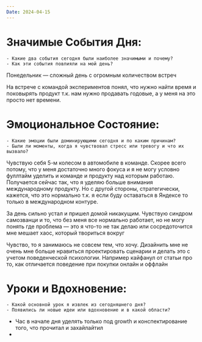 ```yaml
---
Date: 2024-04-15
---
```




# **Значимые События Дня:**
```
- Какие два события сегодня были наиболее значимыми и почему?
- Как эти события повлияли на мой день?
```
Понедельник — сложный день с огромным количеством встреч 

На встрече с командой экспериментов понял, что нужно найти время и поковырять продукт т.к. нам нужно продавать годовые, а у меня на это просто нет времени.

#  **Эмоциональное Состояние:**
```
- Какие эмоции были доминирующими сегодня и по каким причинам?
- Были ли моменты, когда я чувствовал стресс или тревогу и что их вызвало?
```
Чувствую себя 5-м колесом в автомобиле в команде. Скорее всего потому, что у меня достаточно много фокуса и я не могу условно фуллтайм уделить и команде и продукту над которым работаю. Получается сейчас так, что я уделяю больше внимания международному продукту. Но с другой стороны, стратегически, кажется, что это нормально т.к. я если буду оставаться в Яндексе то только в международном контуре. 

За день сильно устал и пришел домой никакущим. Чувствую синдром самозванци и то, что без меня все нормально работает, но не могу понять где проблема — это я что-то не так делаю или сосредоточится мне мешает хаос, который твориться вокруг

Чувство, то я занимаюсь не совсем тем, что хочу. Дизайнить мне не очень мне больше нравиться проектировать сценарии и делать это с учетом поведенческой психологии. Например кайфанул от статьи про то, как отличается поведение при покупки онлайн и оффлайн

# Уроки и Вдохновение:
```
- Какой основной урок я извлек из сегодняшнего дня?
- Появились ли новые идеи или вдохновение и в какой области?
```

- Час в начале дня уделять только под growth и конспектирование того, что прочитал и захайлайтил
- 
